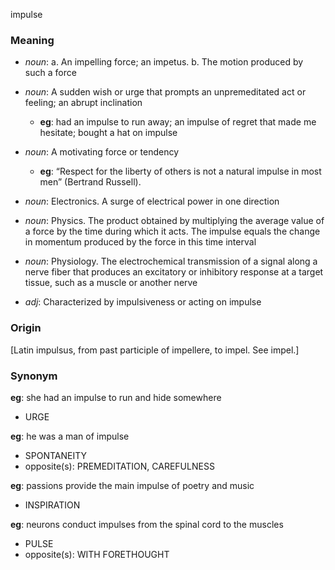 impulse
### Meaning
+ _noun_: 
   a. An impelling force; an impetus.
   b. The motion produced by such a force
+ _noun_: A sudden wish or urge that prompts an unpremeditated act or feeling; an abrupt inclination
    + __eg__: had an impulse to run away; an impulse of regret that made me hesitate; bought a hat on impulse
+ _noun_: A motivating force or tendency
    + __eg__: “Respect for the liberty of others is not a natural impulse in most men” (Bertrand Russell).
+ _noun_: Electronics. A surge of electrical power in one direction
+ _noun_: Physics. The product obtained by multiplying the average value of a force by the time during which it acts. The impulse equals the change in momentum produced by the force in this time interval
+ _noun_: Physiology. The electrochemical transmission of a signal along a nerve fiber that produces an excitatory or inhibitory response at a target tissue, such as a muscle or another nerve

+ _adj_: Characterized by impulsiveness or acting on impulse

### Origin

[Latin impulsus, from past participle of impellere, to impel. See impel.]

### Synonym

__eg__: she had an impulse to run and hide somewhere

+ URGE

__eg__: he was a man of impulse

+ SPONTANEITY
+ opposite(s): PREMEDITATION, CAREFULNESS

__eg__: passions provide the main impulse of poetry and music

+ INSPIRATION

__eg__: neurons conduct impulses from the spinal cord to the muscles

+ PULSE
+ opposite(s): WITH FORETHOUGHT


